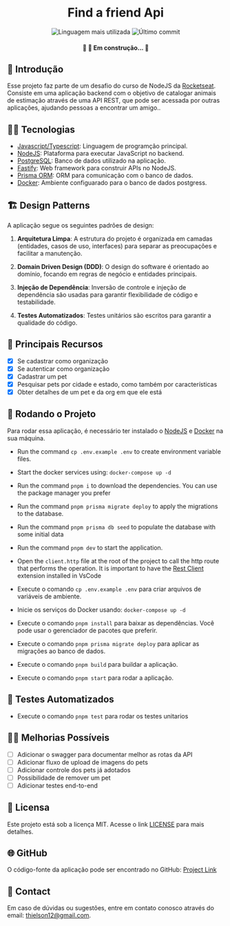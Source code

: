 
<div align='center'>
	<h1>Find a friend Api</h1>
	<img src='https://img.shields.io/github/languages/top/BetaTH/picpay-challenge' alt='Linguagem mais utilizada' />
	<img src='https://img.shields.io/github/last-commit/BetaTH/picpay-challenge' alt='Último commit' />
</div>

<h4 align="center"> 
	🚧  🚀 Em construção...  🚧
</h4>

## 🚀 Introdução
Esse projeto faz parte de um desafio do curso de NodeJS da [Rocketseat](https://rocketseat.com.br/). Consiste em uma aplicação backend com o objetivo de catalogar animais de estimação através de uma API REST, que pode ser acessada por outras aplicações, ajudando pessoas a encontrar um amigo..

## 👨‍💻 Tecnologias

- [Javascript/Typescript](https://developer.mozilla.org/pt-BR/docs/Web/JavaScript): Linguagem de programção principal.
- [NodeJS](https://nodejs.org/en): Plataforma para executar JavaScript no backend.
- [PostgreSQL](https://www.postgresql.org/): Banco de dados utilizado na aplicação.
- [Fastify](https://fastify.dev/): Web framework para construir APIs no NodeJS.
- [Prisma ORM](https://www.prisma.io/): ORM para comunicação com o banco de dados.
- [Docker](https://www.docker.com/): Ambiente configuarado para o banco de dados postgress.

## 🏗️ Design Patterns

A aplicação segue os seguintes padrões de design:

1. **Arquitetura Limpa**: A estrutura do projeto é organizada em camadas (entidades, casos de uso, interfaces) para separar as preocupações e facilitar a manutenção.

2. **Domain Driven Design (DDD)**: O design do software é orientado ao domínio, focando em regras de negócio e entidades principais.

3. **Injeção de Dependência**: Inversão de controle e injeção de dependência são usadas para garantir flexibilidade de código e testabilidade.

4. **Testes Automatizados**: Testes unitários são escritos para garantir a qualidade do código.


## 🎯 Principais Recursos

- [x] Se cadastrar como organização
- [x] Se autenticar como organização
- [x] Cadastrar um pet
- [x] Pesquisar pets por cidade e estado, como também por características 
- [x] Obter detalhes de um pet e da org em que ele está

## 🔧 Rodando o Projeto

Para rodar essa aplicação, é necessário ter instalado o [NodeJS](https://golang.org/) e [Docker](https://www.docker.com/) na sua máquina.

- Run the command `cp .env.example .env` to create environment variable files.
- Start the docker services using: `docker-compose up -d`
- Run the command `pnpm i` to download the dependencies. You can use the package manager you prefer
- Run the command `pnpm prisma migrate deploy` to apply the migrations to the database.
- Run the command `pnpm prisma db seed` to populate the database with some initial data
- Run the command `pnpm dev` to start the application.
- Open the `client.http` file at the root of the project to call the http route that performs the operation. It is important to have the [Rest Client](https://marketplace.visualstudio.com/items?itemName=humao.rest-client) extension installed in VsCode

- Execute o comando `cp .env.example .env` para criar arquivos de variáveis de ambiente.
- Inicie os serviços do Docker usando: `docker-compose up -d`
- Execute o comando `pnpm install` para baixar as dependências. Você pode usar o gerenciador de pacotes que preferir.
- Execute o comando `pnpm prisma migrate deploy` para aplicar as migrações ao banco de dados.
- Execute o comando `pnpm build` para buildar a aplicação.
- Execute o comando `pnpm start` para rodar a aplicação.


## 🧪 Testes Automatizados

- Execute o comando `pnpm test` para rodar os testes unitarios

## 🧑‍💻 Melhorias Possíveis

- [ ] Adicionar o swagger para documentar melhor as rotas da API
- [ ] Adicionar fluxo de upload de imagens do pets
- [ ] Adicionar controle dos pets já adotados
- [ ] Possibilidade de remover um pet
- [ ] Adicionar testes end-to-end

## 📄 Licensa

Este projeto está sob a licença MIT. Acesse o link [LICENSE](https://mit-license.org/) para mais detalhes.

## 🌐 GitHub

O código-fonte da aplicação pode ser encontrado no GitHub: [Project Link](https://github.com/BetaTH?tab=repositories)

## 📧 Contact

Em caso de dúvidas ou sugestões, entre em contato conosco através do email: [thielson12@gmail.com](mailto:thielson12@gmail.com).
